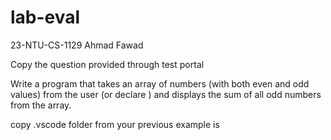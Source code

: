 # lab-eval
23-NTU-CS-1129
Ahmad Fawad

Copy the question provided through test portal

Write a program that takes an array of numbers (with both even and odd values) from the user (or declare ) and displays the sum of all odd numbers from the array.


copy .vscode folder from your previous example is

